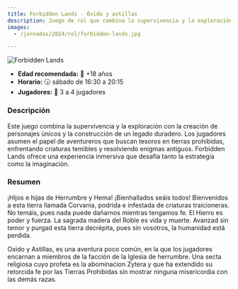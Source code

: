 ```yaml
---
title: Forbidden Lands - Óxido y astillas
description: Juego de rol que combina la supervivencia y la exploración en un mundo lleno de criaturas temibles y enigmas antiguos.
images:
  - /jornadas/2024/rol/forbidden-lands.jpg

---
```


![Forbidden Lands](../forbidden-lands.jpg)

- **Edad recomendada:** 🏰 +18 años
- **Horario:** 🕟 sábado de 16:30 a 20:15
- **Jugadores:** 🎲 3 a 4 jugadores

### Descripción

Este juego combina la supervivencia y la exploración con la creación de personajes únicos y la construcción de un legado duradero. Los jugadores asumen el papel de aventureros que buscan tesoros en tierras prohibidas, enfrentando criaturas temibles y resolviendo enigmas antiguos. Forbidden Lands ofrece una experiencia inmersiva que desafía tanto la estrategia como la imaginación.

### Resumen

¡Hijos e hijas de Herrumbre y Hema! ¡Bienhallados seáis todos! Bienvenidos a esta tierra llamada Corvania, podrida e infestada de criaturas traicioneras. No temáis, pues nada puede dañarnos mientras tengamos fe. El Hierro es poder y fuerza. La sagrada madera del Roble es vida y muerte. Avanzad sin temor y purgad esta tierra decrépita, pues sin vosotros, la humanidad está perdida.

Oxido y Astillas, es una aventura poco común, en la que los jugadores encarnan a miembros de la facción de la Iglesia de herrumbre. Una secta religiosa cuyo profeta es la abominacion Zytera y que ha extendido su retorcida fe por las Tierras Prohibidas sin mostrar ninguna misericordia con las demás razas.
